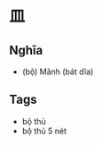 # 皿

## Nghĩa
* (bộ) Mãnh (bát dĩa)

## Tags
* bộ thủ
* bộ thủ 5 nét

<script>window.HANZI_FIELD='皿';</script>